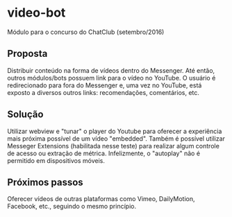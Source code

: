 # video-bot

Módulo para o concurso do ChatClub (setembro/2016)

## Proposta

Distribuir conteúdo na forma de vídeos dentro do Messenger. Até então, outros módulos/bots possuem link para o vídeo no YouTube. O usuário é redirecionado para fora do Messenger e, uma vez no YouTube, está exposto a diversos outros links: recomendações, comentários, etc.

## Solução

Utilizar webview e "tunar" o player do Youtube para oferecer a experiência mais próxima possível de um vídeo "embedded".
Também é possível utilizar Messeger Extensions (habilitada nesse teste) para realizar algum controle de acesso ou extração de métrica.
Infelizmente, o "autoplay" não é permitido em dispositivos móveis.

## Próximos passos

Oferecer vídeos de outras plataformas como Vimeo, DailyMotion, Facebook, etc., seguindo o mesmo princípio.
